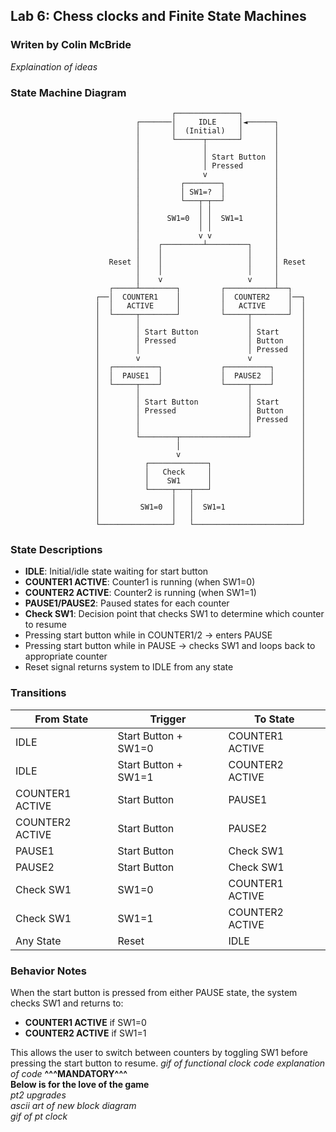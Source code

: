 ## Lab 6: Chess clocks and Finite State Machines
### Writen by Colin McBride

*Explaination of ideas*
     
 
### State Machine Diagram
```
                                    ┌──────────────┐
                            ┌───────│     IDLE     │◄──────┐
                            │       │  (Initial)   │       │
                            │       └──────┬───────┘       │
                            │              │               │
                            │              │ Start Button  │
                            │              │ Pressed       │
                            │              v               │
                            │         ┌────────┐           │
                            │         │ SW1=?  │           │
                            │         └───┬─┬──┘           │
                            │             │ │              │
                            │      SW1=0  │ │  SW1=1       │
                            │             │ │              │
                            │             v v              │
                            │    ┌─────────┴─────────┐     │ 
                            │    │                   │     │
                      Reset │    │                   │     │ Reset
                            │    │                   │     │
                            │    v                   v     │
                      ┌─────┴────────┐         ┌───────────┴──┐
                   ┌──│  COUNTER1    │         │  COUNTER2    │──┐
                   │  │   ACTIVE     │         │   ACTIVE     │  │
                   │  └─────┬────────┘         └─────┬────────┘  │
                   │        │                        │           │
                   │        │ Start Button           │ Start     │
                   │        │ Pressed                │ Button    │
                   │        │                        │ Pressed   │
                   │        v                        v           │
                   │  ┌──────────┐             ┌──────────┐      │
                   │  │  PAUSE1  │             │  PAUSE2  │      │
                   │  └─────┬────┘             └─────┬────┘      │
                   │        │                        │           │
                   │        │ Start Button           │ Start     │
                   │        │ Pressed                │ Button    │
                   │        │                        │ Pressed   │
                   │        │                        │           │
                   │        └────────┬───────────────┘           │
                   │                 │                           │
                   │                 v                           │
                   │          ┌─────────────┐                    │
                   │          │   Check     │                    │
                   │          │    SW1      │                    │
                   │          └─────┬───┬───┘                    │
                   │                │   │                        │
                   │         SW1=0  │   │  SW1=1                 │
                   │                │   │                        │
                   └────────────────┘   └────────────────────────┘
```

### State Descriptions

- **IDLE**: Initial/idle state waiting for start button
- **COUNTER1 ACTIVE**: Counter1 is running (when SW1=0)
- **COUNTER2 ACTIVE**: Counter2 is running (when SW1=1)
- **PAUSE1/PAUSE2**: Paused states for each counter
- **Check SW1**: Decision point that checks SW1 to determine which counter to resume
- Pressing start button while in COUNTER1/2 → enters PAUSE
- Pressing start button while in PAUSE → checks SW1 and loops back to appropriate counter
- Reset signal returns system to IDLE from any state

### Transitions

| From State | Trigger | To State |
|------------|---------|----------|
| IDLE | Start Button + SW1=0 | COUNTER1 ACTIVE |
| IDLE | Start Button + SW1=1 | COUNTER2 ACTIVE |
| COUNTER1 ACTIVE | Start Button | PAUSE1 |
| COUNTER2 ACTIVE | Start Button | PAUSE2 |
| PAUSE1 | Start Button | Check SW1 |
| PAUSE2 | Start Button | Check SW1 |
| Check SW1 | SW1=0 | COUNTER1 ACTIVE |
| Check SW1 | SW1=1 | COUNTER2 ACTIVE |
| Any State | Reset | IDLE |

### Behavior Notes

When the start button is pressed from either PAUSE state, the system checks SW1 and returns to:
- **COUNTER1 ACTIVE** if SW1=0
- **COUNTER2 ACTIVE** if SW1=1

This allows the user to switch between counters by toggling SW1 before pressing the start button to resume.
*gif of functional clock* 
*code*
*explanation of code*
**^^^MANDATORY^^^**  
**Below is for the love of the game**  
*pt2 upgrades*  
*ascii art of new block diagram*  
*gif of pt clock*

